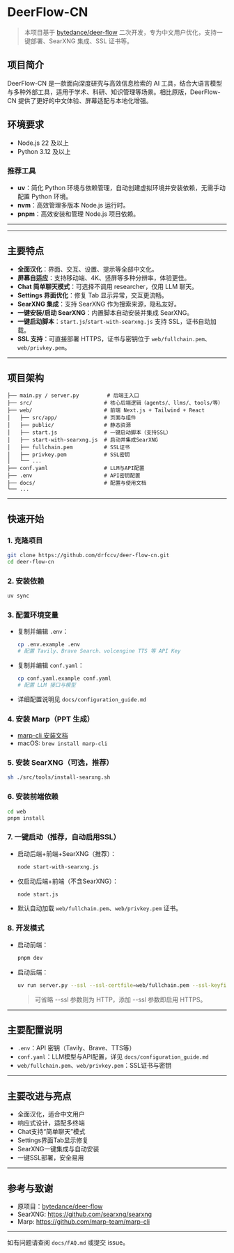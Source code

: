 # DeerFlow-CN

> 本项目基于 [bytedance/deer-flow](https://github.com/bytedance/deer-flow) 二次开发，专为中文用户优化，支持一键部署、SearXNG 集成、SSL 证书等。

## 项目简介

DeerFlow-CN 是一款面向深度研究与高效信息检索的 AI 工具，结合大语言模型与多种外部工具，适用于学术、科研、知识管理等场景。相比原版，DeerFlow-CN 提供了更好的中文体验、屏幕适配与本地化增强。

## 环境要求

- Node.js 22 及以上
- Python 3.12 及以上

### 推荐工具

- **uv**：简化 Python 环境与依赖管理，自动创建虚拟环境并安装依赖，无需手动配置 Python 环境。
- **nvm**：高效管理多版本 Node.js 运行时。
- **pnpm**：高效安装和管理 Node.js 项目依赖。

---

---

## 主要特点

- **全面汉化**：界面、交互、设置、提示等全部中文化。
- **屏幕自适应**：支持移动端、4K、竖屏等多种分辨率，体验更佳。
- **Chat 简单聊天模式**：可选择不调用 researcher，仅用 LLM 聊天。
- **Settings 界面优化**：修复 Tab 显示异常，交互更流畅。
- **SearXNG 集成**：支持 SearXNG 作为搜索来源，隐私友好。
- **一键安装/启动 SearXNG**：内置脚本自动安装并集成 SearXNG。
- **一键启动脚本**：`start.js`/`start-with-searxng.js` 支持 SSL，证书自动加载。
- **SSL 支持**：可直接部署 HTTPS，证书与密钥位于 `web/fullchain.pem`、`web/privkey.pem`。

---

## 项目架构

```
├── main.py / server.py         # 后端主入口
├── src/                       # 核心后端逻辑（agents/、llms/、tools/等）
├── web/                       # 前端 Next.js + Tailwind + React
│   ├── src/app/               # 页面与组件
│   ├── public/                # 静态资源
│   ├── start.js               # 一键启动脚本（支持SSL）
│   ├── start-with-searxng.js  # 启动并集成SearXNG
│   ├── fullchain.pem          # SSL证书
│   ├── privkey.pem            # SSL密钥
│   └── ...
├── conf.yaml                  # LLM与API配置
├── .env                       # API密钥配置
├── docs/                      # 配置与使用文档
└── ...
```

---

## 快速开始

### 1. 克隆项目

```bash
git clone https://github.com/drfccv/deer-flow-cn.git
cd deer-flow-cn
```

### 2. 安装依赖

```bash
uv sync
```

### 3. 配置环境变量

- 复制并编辑 `.env`：
  ```bash
  cp .env.example .env
  # 配置 Tavily、Brave Search、volcengine TTS 等 API Key
  ```
- 复制并编辑 `conf.yaml`：
  ```bash
  cp conf.yaml.example conf.yaml
  # 配置 LLM 接口与模型
  ```
- 详细配置说明见 `docs/configuration_guide.md`

### 4. 安装 Marp（PPT 生成）

- [marp-cli 安装文档](https://github.com/marp-team/marp-cli?tab=readme-ov-file#use-package-manager)
- macOS: `brew install marp-cli`

### 5. 安装 SearXNG（可选，推荐）

```bash
sh ./src/tools/install-searxng.sh
```

### 6. 安装前端依赖

```bash
cd web
pnpm install
```

### 7. 一键启动（推荐，自动启用SSL）

- 启动后端+前端+SearXNG（推荐）：
  ```bash
  node start-with-searxng.js
  ```
- 仅启动后端+前端（不含SearXNG）：
  ```bash
  node start.js
  ```
- 默认自动加载 `web/fullchain.pem`、`web/privkey.pem` 证书。

### 8. 开发模式

- 启动前端：
  ```bash
  pnpm dev
  ```
- 启动后端：
  ```bash
  uv run server.py --ssl --ssl-certfile=web/fullchain.pem --ssl-keyfile=web/privkey.pem
  ```
  > 可省略 --ssl 参数则为 HTTP，添加 --ssl 参数即启用 HTTPS。

---

## 主要配置说明

- `.env`：API 密钥（Tavily、Brave、TTS等）
- `conf.yaml`：LLM模型与API配置，详见 `docs/configuration_guide.md`
- `web/fullchain.pem`、`web/privkey.pem`：SSL证书与密钥

---

## 主要改进与亮点

- 全面汉化，适合中文用户
- 响应式设计，适配多终端
- Chat支持“简单聊天”模式
- Settings界面Tab显示修复
- SearXNG一键集成与自动安装
- 一键SSL部署，安全易用

---

## 参考与致谢

- 原项目：[bytedance/deer-flow](https://github.com/bytedance/deer-flow)
- SearXNG: https://github.com/searxng/searxng
- Marp: https://github.com/marp-team/marp-cli

---

如有问题请查阅 `docs/FAQ.md` 或提交 issue。